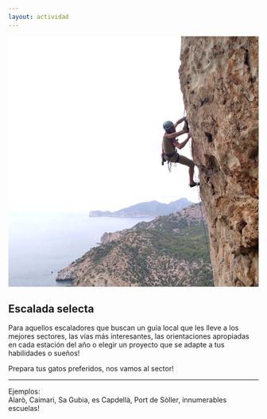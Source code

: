 ```yaml
---
layout: actividad
---
```


![Disfrutando de deportiva 5 estrellas ✨](./assets/img/selecta.jpg)

## Escalada selecta

Para aquellos escaladores que buscan un guía local que les lleve a los mejores sectores, las vías más interesantes, las orientaciones apropiadas en cada estación del año o elegir un proyecto que se adapte a tus habilidades o sueños!

Prepara tus gatos preferidos, nos vamos al sector!

* * *
Ejemplos:<br>
Alarò, Caimari, Sa Gubia, es Capdellà, Port de Sòller, innumerables escuelas!
